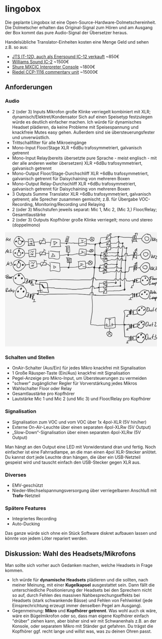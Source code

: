 # lingobox

Die geplante Lingobox ist eine Open-Source-Hardware-Dolmetschereinheit.
Die Dolmetscher erhalten das Original-Signal zum Hören und am Ausgang der Box kommt das pure Audio-Signal der Übersetzer heraus.

Handelsübliche Translator-Einheiten kosten eine Menge Geld und sehen z.B. so aus:  
* [JTS IT-12D, auch als Enersound IC-12 verkauft](https://www.jts-europe.de/produkte/installation/dolmetscher-systeme/it-12d) ~850€
* [Williams Sound IC-2](https://www.williamssound.com/catalog/ic-2) ~1500€
* [Shure MXCIC Interpreter Console](https://www.shure.com/en-US/products/conference-discussion/mxc/mxcic) ~1800€
* [Riedel CCP-1116 commentary unit](https://www.riedel.net/en/products/intercom/intercom-panels/commentary) ~15000€

## Anforderungen
### Audio
* 2 (oder 3) Inputs Mikrofon große Klinke verriegelt kombiniert mit XLR; dynamisch/Elektret/Kondensator
Sich auf einen Speisetyp festzulegen würde es deutlich einfacher machen.
Ich würde für dynamisches Headset plädieren, da keine Probleme mit Speisespannung und knackfreie Mutes easy gehen.
Außerdem sind sie übersteuerungsfester und unverwüstlich.
* Trittschallfilter für alle Mikroeingänge
* Mono-Input Floor/Stage XLR +6dBu trafosymmetriert, galvanisch getrennt
* Mono-Input Relay(bereits übersetzte pure Sprache - meist englisch - mit der alle anderen weiter übersetzen) XLR +6dBu trafosymmetriert, galvanisch getrennt
* Mono-Output Floor/Stage-Durchschliff XLR +6dBu trafosymmetriert, galvanisch getrennt für Daisychaining von mehreren Boxen
* Mono-Output Relay-Durchschliff XLR +6dBu trafosymmetriert, galvanisch getrennt für Daisychaining von mehreren Boxen
* 3 Outputs Summe Translator XLR +6dBu trafosymmetriert, galvanisch getrennt; alle Sprecher zusammen gemischt; z.B. für Übergabe VOC-Recording, Monitoring/Recording und Relaying
* 2 (oder 3) Mischstufen jeweils separat: Mic 1, Mic 2, (Mic 3,) Floor/Relay; Gesamtlaustärke
* 2 (oder 3) Outputs Kopfhörer große Klinke verriegelt; mono und stereo (doppelmono)

![Audio-Schema](Lingobox-Schema-Audio.png)

### Schalten und Stellen
* OnAir-Schalter (Aus/Ein) für jedes Mikro knackfrei mit Signalisation
* 1 Große Räusper-Taste (Ein/Aus) knackfrei mit Signalisation
* Pegel-Anzeige pro Mikro-Input, um Übersteuerungen zu vermeiden
* "schwer" zugänglicher Regler für Vorverstärkung jedes Mikros
* Wahlschalter Floor oder Relay
* Gesamtlaustärke pro Kopfhörer
* Lautstärke Mic 1 und Mic 2 (und Mic 3) und Floor/Relay pro Kopfhörer

### Signalisation
* Signalisation zum VOC und vom VOC über 1x 4pol-XLR (5V hin/her)
* Externe On-Air-Leuchte über einen separaten 4pol-XLRw (5V Output)
* „Slow-Down“-Signalisation über einen separaten 4pol-XLRw (5V Output)

Man hängt an den Output eine LED mit Vorwiderstand dran und fertig. Noch einfacher ist eine Fahrradlampe, an die man einen 4pol XLR-Stecker anlötet. Du kannst dort jede Leuchte dran hängen, die über ein USB-Netzteil gespeist wird und tauscht einfach den USB-Stecker gegen XLR aus.

### Diverses
* EMV-geschützt
* Nieder-Wechselspannungsversorgung über verriegelbaren Anschluß mit __Trafo__-Netzteil

### Spätere Features
* Integriertes Recording
* Auto-Ducking

Das ganze würde sich ohne ein Stück Software diskret aufbauen lassen und könnte von jedem Löter repariert werden.

## Diskussion: Wahl des Headsets/Mikrofons
Man sollte sich vorher auch Gedanken machen, welche Headsets in Frage kommen.
* Ich würde für __dynamische Headsets__ plädieren und die sollten, nach meiner Meinung, mit einer __Kugelkapsel__ ausgestattet sein.
Dann fällt die unterschiedliche Positionierung der Headsets bei den Sprechern nicht so auf, durch Fehlen des massiven Nahbesprechungseffekts bei Headsets (stark schwankende Bässe) und Fehlen von Fehlwinkel (jede Einsprechrichtung erzeugt immer denselben Pegel am Ausgang).
* Gegenmeinung: __Mikro__ und __Kopfhörer getrennt__. Was wohl auch ok wäre, wäre ein Bügelmikrofon oder so, dass man eigene Kopfhörer einfach "drüber" ziehen kann, aber bisher sind wir mit Schwanenhals z.B. an der Konsole, oder separatem Mikro mit Ständer gut gefahren. Du trägst die Kopfhörer ggf. recht lange und willst was, was zu deinen Ohren passt.
